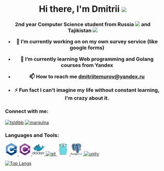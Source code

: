 <h1 align="center">Hi there, I'm Dmitrii
<img src="https://github.com/blackcater/blackcater/raw/main/images/Hi.gif" height="32"/></h1>
<h3 align="center">2nd year Computer Science student from Russia <img src="https://www.sitatyr.org.mx/images/country-flag-16X16/Russian%20Federation.png"> and Tajikistan <img style style="height: 16px" src="https://www.sitatyr.org.mx/images/country-flag-16X16/Tajikistan.png" </h3>






- 🔭 I’m currently working on **on my own survey service (like google forms)**

- 🌱 I’m currently learning **Web programming and Golang courses from Yandex**

- 📫 How to reach me **dmitriitemurov@yandex.ru**

- ⚡ Fun fact **I can't imagine my life without constant learning, I'm crazy about it.**

<h3 align="left">Connect with me:</h3>
<p align="left">
<a href="https://instagram.com/tsldlbb" target="blank"><img align="center" src="https://raw.githubusercontent.com/rahuldkjain/github-profile-readme-generator/master/src/images/icons/Social/instagram.svg" alt="tsldlbb" height="30" width="40" /></a>
<a href="https://www.leetcode.com/marqulna" target="blank"><img align="center" src="https://raw.githubusercontent.com/rahuldkjain/github-profile-readme-generator/master/src/images/icons/Social/leet-code.svg" alt="marqulna" height="30" width="40" /></a>
</p>

<h3 align="left">Languages and Tools:</h3>
<p align="left"> <a href="https://www.w3schools.com/cpp/" target="_blank" rel="noreferrer"> <img src="https://raw.githubusercontent.com/devicons/devicon/master/icons/cplusplus/cplusplus-original.svg" alt="cplusplus" width="40" height="40"/> </a> <a href="https://www.w3schools.com/cs/" target="_blank" rel="noreferrer"> <img src="https://raw.githubusercontent.com/devicons/devicon/master/icons/csharp/csharp-original.svg" alt="csharp" width="40" height="40"/> </a> <a href="https://www.docker.com/" target="_blank" rel="noreferrer"> <img src="https://raw.githubusercontent.com/devicons/devicon/master/icons/docker/docker-original-wordmark.svg" alt="docker" width="40" height="40"/> </a> <a href="https://git-scm.com/" target="_blank" rel="noreferrer"> <img src="https://www.vectorlogo.zone/logos/git-scm/git-scm-icon.svg" alt="git" width="40" height="40"/> </a> <a href="https://golang.org" target="_blank" rel="noreferrer"> <img src="https://raw.githubusercontent.com/devicons/devicon/master/icons/go/go-original.svg" alt="go" width="40" height="40"/> </a> <a href="https://www.postgresql.org" target="_blank" rel="noreferrer"> <img src="https://raw.githubusercontent.com/devicons/devicon/master/icons/postgresql/postgresql-original-wordmark.svg" alt="postgresql" width="40" height="40"/> </a> <a href="https://unity.com/" target="_blank" rel="noreferrer"> <img src="https://www.vectorlogo.zone/logos/unity3d/unity3d-icon.svg" alt="unity" width="40" height="40"/> </a> </p>

[![Top Langs](https://github-readme-stats.vercel.app/api/top-langs/?username=IITESLAII&layout=compact)](https://github.com/anuraghazra/github-readme-stats)



